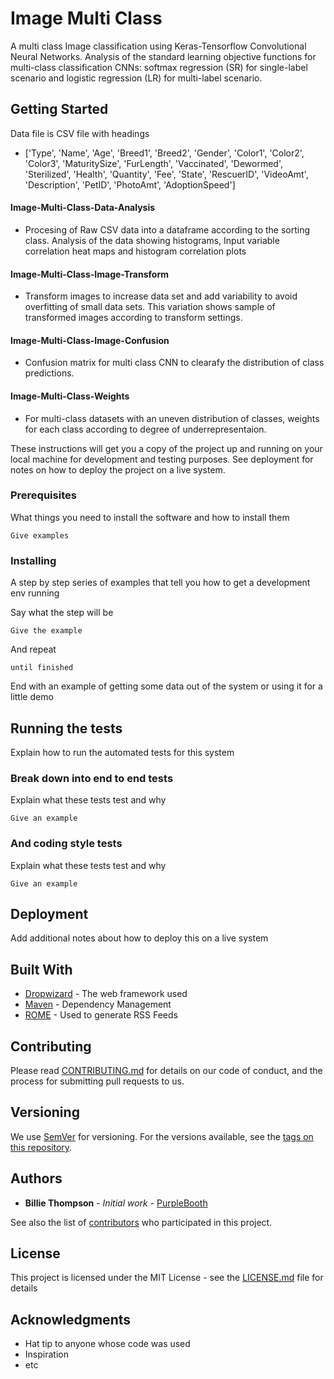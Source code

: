 # Image Multi Class
A multi class Image classification using Keras-Tensorflow Convolutional Neural Networks. Analysis of the standard learning objective functions for multi-class classification CNNs: softmax regression (SR) for single-label scenario and logistic regression (LR) for multi-label scenario. 

## Getting Started
Data file is CSV file with headings 
- ['Type',
 'Name',
 'Age',
 'Breed1',
 'Breed2',
 'Gender',
 'Color1',
 'Color2',
 'Color3',
 'MaturitySize',
 'FurLength',
 'Vaccinated',
 'Dewormed',
 'Sterilized',
 'Health',
 'Quantity',
 'Fee',
 'State',
 'RescuerID',
 'VideoAmt',
 'Description',
 'PetID',
 'PhotoAmt',
 'AdoptionSpeed']

#### Image-Multi-Class-Data-Analysis

- Procesing of Raw CSV data into a dataframe according to the sorting class. Analysis of the data showing histograms, Input variable correlation heat maps and histogram correlation plots
#### Image-Multi-Class-Image-Transform

- Transform images to increase data set and add variability to avoid overfitting of small data sets. This variation shows sample of transformed images according to transform settings.
#### Image-Multi-Class-Image-Confusion
- Confusion matrix for multi class CNN to clearafy the distribution of class predictions.
#### Image-Multi-Class-Weights
- For multi-class datasets with an uneven distribution of classes, weights for each class according to degree of underrepresentaion.

These instructions will get you a copy of the project up and running on your local machine for development and testing purposes. See deployment for notes on how to deploy the project on a live system.

### Prerequisites

What things you need to install the software and how to install them

```
Give examples
```

### Installing

A step by step series of examples that tell you how to get a development env running

Say what the step will be

```
Give the example
```

And repeat

```
until finished
```

End with an example of getting some data out of the system or using it for a little demo

## Running the tests

Explain how to run the automated tests for this system

### Break down into end to end tests

Explain what these tests test and why

```
Give an example
```

### And coding style tests

Explain what these tests test and why

```
Give an example
```

## Deployment

Add additional notes about how to deploy this on a live system

## Built With

* [Dropwizard](http://www.dropwizard.io/1.0.2/docs/) - The web framework used
* [Maven](https://maven.apache.org/) - Dependency Management
* [ROME](https://rometools.github.io/rome/) - Used to generate RSS Feeds

## Contributing

Please read [CONTRIBUTING.md](https://gist.github.com/PurpleBooth/b24679402957c63ec426) for details on our code of conduct, and the process for submitting pull requests to us.

## Versioning

We use [SemVer](http://semver.org/) for versioning. For the versions available, see the [tags on this repository](https://github.com/your/project/tags). 

## Authors

* **Billie Thompson** - *Initial work* - [PurpleBooth](https://github.com/PurpleBooth)

See also the list of [contributors](https://github.com/your/project/contributors) who participated in this project.

## License

This project is licensed under the MIT License - see the [LICENSE.md](LICENSE.md) file for details

## Acknowledgments

* Hat tip to anyone whose code was used
* Inspiration
* etc

